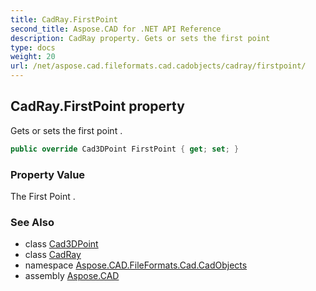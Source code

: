 ```yaml
---
title: CadRay.FirstPoint
second_title: Aspose.CAD for .NET API Reference
description: CadRay property. Gets or sets the first point 
type: docs
weight: 20
url: /net/aspose.cad.fileformats.cad.cadobjects/cadray/firstpoint/
---
```

## CadRay.FirstPoint property

Gets or sets the first point .

```csharp
public override Cad3DPoint FirstPoint { get; set; }
```

### Property Value

The First Point .

### See Also

* class [Cad3DPoint](../../cad3dpoint/)
* class [CadRay](../)
* namespace [Aspose.CAD.FileFormats.Cad.CadObjects](../../cadray/)
* assembly [Aspose.CAD](../../../)


